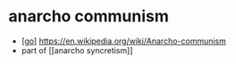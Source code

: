 # anarcho communism

- [[go]] https://en.wikipedia.org/wiki/Anarcho-communism
- part of [[anarcho syncretism]]


[//begin]: # "Autogenerated link references for markdown compatibility"
[go]: go "Go"
[//end]: # "Autogenerated link references"